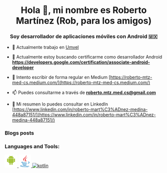 <h1 align="center">Hola 👋, mi nombre es Roberto Martínez (Rob, para los amigos)</h1>
<h3 align="center">Soy desarrollador de aplicaciones móviles con Android 🇲🇽</h3>

- 🔭 Actualmente trabajo en [Umvel](https://umvel.com/)

- 🌱 Actualmente estoy buscando certificarme como desarrollador Android **https://developers.google.com/certification/associate-android-developer**

- 📝 Intento escribir de forma regular en Medium [https://roberto-mtz-med-cs.medium.com/](https://roberto-mtz-med-cs.medium.com/)

- 📫 Puedes consultarme a través de **roberto.mtz.med.cs@gmail.com**

- 📄 Mi resumen lo puedes consultar en LinkedIn [https://www.linkedin.com/in/roberto-mart%C3%ADnez-medina-448a87151/](https://www.linkedin.com/in/roberto-mart%C3%ADnez-medina-448a87151/)

### Blogs posts
<!-- BLOG-POST-LIST:START -->
<!-- BLOG-POST-LIST:END -->

<h3 align="left">Languages and Tools:</h3>
<p align="left"> <a href="https://developer.android.com" target="_blank"> <img src="https://raw.githubusercontent.com/devicons/devicon/master/icons/android/android-original-wordmark.svg" alt="android" width="40" height="40"/> </a> <a href="https://www.java.com" target="_blank"> <img src="https://raw.githubusercontent.com/devicons/devicon/master/icons/java/java-original.svg" alt="java" width="40" height="40"/> </a> <a href="https://kotlinlang.org" target="_blank"> <img src="https://www.vectorlogo.zone/logos/kotlinlang/kotlinlang-icon.svg" alt="kotlin" width="40" height="40"/> </a> </p>
